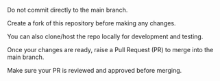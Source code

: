  Do not commit directly to the main branch.

Create a fork of this repository before making any changes.

 You can also clone/host the repo locally for development and testing.

 Once your changes are ready, raise a Pull Request (PR) to merge into the main branch.

 Make sure your PR is reviewed and approved before merging.
